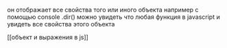 он отображает все свойства того или иного  объекта например с помощью console .dir() можно увидеть что любая функция  в javascript и увидеть все свойства этого объекта  




[[объект и выражения в js]]